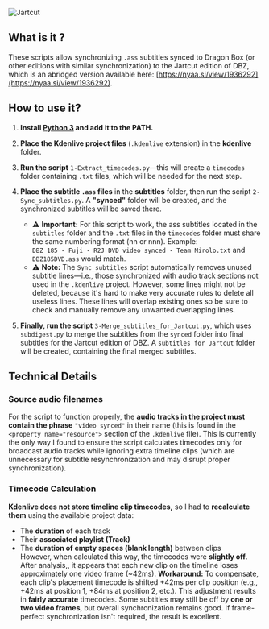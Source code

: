 ![Jartcut](https://github.com/user-attachments/assets/d9373bea-ff08-474c-a395-3f3a450cdcd5)

## What is it ?

These scripts allow synchronizing `.ass` subtitles synced to Dragon Box (or other editions with similar synchronization) to the Jartcut edition of DBZ, which is an abridged version available here: [https://nyaa.si/view/1936292](https://nyaa.si/view/1936292).

## How to use it?

1. **Install [Python 3](https://www.python.org/downloads/) and add it to the PATH.**

2. **Place the Kdenlive project files** (`.kdenlive` extension) in the **kdenlive** folder.

3. **Run the script** `1-Extract_timecodes.py`—this will create a `timecodes` folder containing `.txt` files, which will be needed for the next step.

4. **Place the subtitle `.ass` files** in the **subtitles** folder, then run the script `2-Sync_subtitles.py`. A **"synced"** folder will be created, and the synchronized subtitles will be saved there.  
   - ⚠ **Important:** For this script to work, the ass subtitles located in the `subtitles` folder and the `.txt` files in the `timecodes` folder must share the same numbering format (nn or nnn). Example:  
     `DBZ 185 - Fuji - R2J DVD video synced - Team Mirolo.txt` and `DBZ185DVD.ass` would match.
   - ⚠ **Note:** The `Sync_subtitles` script automatically removes unused subtitle lines—i.e., those synchronized with audio track sections not used in the `.kdenlive` project. However, some lines might not be deleted, because it's hard to make very accurate rules to delete all useless lines. These lines will overlap existing ones so be sure to check and manually remove any unwanted overlapping lines.

5. **Finally, run the script** `3-Merge_subtitles_for_Jartcut.py`, which uses `subdigest.py` to merge the subtitles from the `synced` folder into final subtitles for the Jartcut edition of DBZ. A `subtitles for Jartcut` folder will be created, containing the final merged subtitles.

## Technical Details

### Source audio filenames

For the script to function properly, the **audio tracks in the project must contain the phrase** `"video synced"` in their name (this is found in the `<property name="resource">` section of the `.kdenlive` file).
This is currently the only way I found to ensure the script calculates timecodes only for broadcast audio tracks while ignoring extra timeline clips (which are unnecessary for subtitle resynchronization and may disrupt proper synchronization).

### Timecode Calculation

**Kdenlive does not store timeline clip timecodes,** so I had to **recalculate them** using the available project data:  
  - The **duration** of each track  
  - Their **associated playlist (Track)**  
  - The **duration of empty spaces (blank length)** between clips  
  However, when calculated this way, the timecodes were **slightly off**. After analysis,, it appears that each new clip on the timeline loses approximately one video frame (~42ms).
  **Workaround:** To compensate, each clip's placement timecode is shifted +42ms per clip position (e.g., +42ms at position 1, +84ms at position 2, etc.).
  This adjustment results in **fairly accurate** timecodes. Some subtitles may still be off by **one or two video frames**, but overall synchronization remains good. If frame-perfect synchronization isn't required, the result is excellent.
